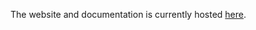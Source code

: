

The website and documentation is currently hosted [here](https://rafael.senties-martinelli.com/software/akbl).


